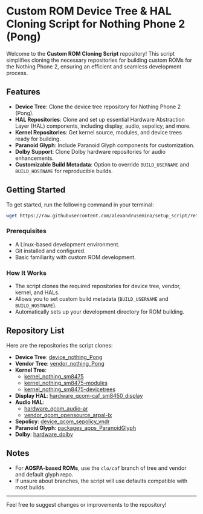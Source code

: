 # Custom ROM Device Tree & HAL Cloning Script for Nothing Phone 2 (Pong)

Welcome to the **Custom ROM Cloning Script** repository! This script simplifies cloning the necessary repositories for building custom ROMs for the Nothing Phone 2, ensuring an efficient and seamless development process.

## Features

- **Device Tree**: Clone the device tree repository for Nothing Phone 2 (Pong).
- **HAL Repositories**: Clone and set up essential Hardware Abstraction Layer (HAL) components, including display, audio, sepolicy, and more.
- **Kernel Repositories**: Get kernel source, modules, and device trees ready for building.
- **Paranoid Glyph**: Include Paranoid Glyph components for customization.
- **Dolby Support**: Clone Dolby hardware repositories for audio enhancements.
- **Customizable Build Metadata**: Option to override `BUILD_USERNAME` and `BUILD_HOSTNAME` for reproducible builds.

## Getting Started

To get started, run the following command in your terminal:

```bash
wget https://raw.githubusercontent.com/alexandrusemina/setup_script/refs/heads/main/setup.sh && bash setup.sh
```

### Prerequisites

- A Linux-based development environment.
- Git installed and configured.
- Basic familiarity with custom ROM development.

### How It Works

- The script clones the required repositories for device tree, vendor, kernel, and HALs.
- Allows you to set custom build metadata (`BUILD_USERNAME` and `BUILD_HOSTNAME`).
- Automatically sets up your development directory for ROM building.

## Repository List

Here are the repositories the script clones:

- **Device Tree**: [device\_nothing\_Pong](https://github.com/Pong-Development/device_nothing_Pong)
- **Vendor Tree**: [vendor\_nothing\_Pong](https://github.com/Pong-Development/vendor_nothing_Pong)
- **Kernel Tree**:
  - [kernel\_nothing\_sm8475](https://github.com/Pong-Development/kernel_nothing_sm8475)
  - [kernel\_nothing\_sm8475-modules](https://github.com/Pong-Development/kernel_nothing_sm8475-modules)
  - [kernel\_nothing\_sm8475-devicetrees](https://github.com/Pong-Development/kernel_nothing_sm8475-devicetrees)
- **Display HAL**: [hardware\_qcom-caf\_sm8450\_display](https://github.com/Pong-Development/hardware_qcom-caf_sm8450_display)
- **Audio HAL**:
  - [hardware\_qcom\_audio-ar](https://github.com/Pong-Development/hardware_qcom_audio-ar)
  - [vendor\_qcom\_opensource\_arpal-lx](https://github.com/Pong-Development/vendor_qcom_opensource_arpal-lx)
- **Sepolicy**: [device\_qcom\_sepolicy\_vndr](https://github.com/Pong-Development/device_qcom_sepolicy_vndr)
- **Paranoid Glyph**: [packages\_apps\_ParanoidGlyph](https://github.com/Pong-Development/packages_apps_ParanoidGlyph)
- **Dolby**: [hardware\_dolby](https://github.com/Pong-Development/hardware_dolby)

## Notes

- For **AOSPA-based ROMs**, use the `clo/caf` branch of tree and vendor and default glyph repo.
- If unsure about branches, the script will use defaults compatible with most builds.

---

Feel free to suggest changes or improvements to the repository!

